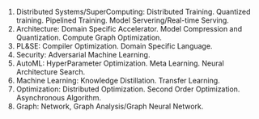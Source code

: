 1. Distributed Systems/SuperComputing: Distributed Training. Quantized training. Pipelined Training. Model Servering/Real-time Serving. 
2. Architecture: Domain Specific Accelerator. Model Compression and Quantization. Compute Graph Optimization.
2. PL&SE: Compiler Optimization. Domain Specific Language.
3. Security: Adversarial Machine Learning.
4. AutoML: HyperParameter Optimization. Meta Learning. Neural Architecture Search.
5. Machine Learning: Knowledge Distillation. Transfer Learning. 
6. Optimization: Distributed Optimization. Second Order Optimization. Asynchronous Algorithm.
7. Graph: Network, Graph Analysis/Graph Neural Network.
